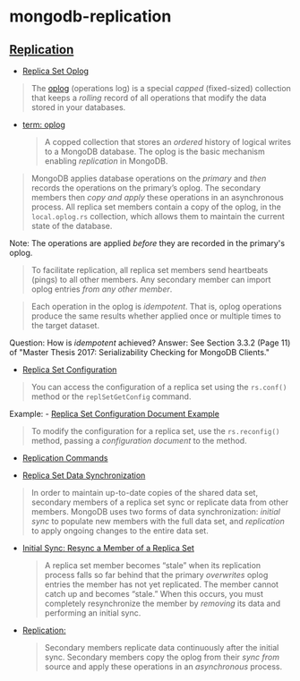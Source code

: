 ﻿# mongodb-replication

## [Replication](https://docs.mongodb.com/manual/replication/)

- [Replica Set Oplog](https://docs.mongodb.com/manual/core/replica-set-oplog/#replica-set-oplog)
> The [oplog](https://docs.mongodb.com/manual/reference/glossary/#term-oplog) (operations log) is a special *capped* (fixed-sized) collection that keeps a *rolling* record of all operations that modify the data stored in your databases.
    
  - [term: oplog]([https://docs.mongodb.com/manual/reference/glossary/#term-oplog](https://docs.mongodb.com/manual/reference/glossary/#term-oplog))
    > A copped collection that stores an *ordered* history of logical writes to a MongoDB database. The oplog is the basic mechanism enabling *replication* in MongoDB.

> MongoDB applies database operations on the *primary* and *then* records the operations on the primary’s oplog. The secondary members then *copy and apply* these operations in an asynchronous process. All replica set members contain a copy of the oplog, in the `local.oplog.rs` collection, which allows them to maintain the current state of the database.

Note: The operations are applied *before* they are recorded in the primary's oplog.

> To facilitate replication, all replica set members send heartbeats (pings) to all other members. Any  secondary member can import oplog entries *from any other member*.

> Each operation in the oplog is  *idempotent*. That is, oplog operations produce the same results whether applied once or multiple times to the target dataset.

Question: How is *idempotent* achieved?
Answer: See Section 3.3.2 (Page 11) of "Master Thesis 2017: Serializability Checking for MongoDB Clients."

- [Replica Set Configuration](https://docs.mongodb.com/manual/reference/replica-configuration/index.html)

> You can access the configuration of a replica set using the `rs.conf()` method or the `replSetGetConfig` command.

Example: -   [Replica Set Configuration Document Example](https://docs.mongodb.com/manual/reference/replica-configuration/index.html#replica-set-configuration-document-example)

> To modify the configuration for a replica set, use the `rs.reconfig()` method, passing a *configuration document* to the method.

- [Replication Commands](https://docs.mongodb.com/manual/reference/command/nav-replication/)

- [Replica Set Data Synchronization](https://docs.mongodb.com/manual/core/replica-set-sync/index.html)

> In order to maintain up-to-date copies of the shared data set, secondary members of a replica set sync or replicate data from other members. MongoDB uses two forms of data synchronization: *initial sync* to populate new members with the full data set, and *replication* to apply ongoing changes to the entire data set.

- [Initial Sync: Resync a Member of a Replica Set](https://docs.mongodb.com/manual/tutorial/resync-replica-set-member/)
    > A replica set member becomes “stale” when its replication process falls so far behind that the primary *overwrites* oplog entries the member has not yet replicated. The member cannot catch up and becomes “stale.” When this occurs, you must completely resynchronize the member by *removing* its data and performing an initial sync.
- [Replication: ](https://docs.mongodb.com/manual/core/replica-set-sync/index.html#replication)
  > Secondary members replicate data continuously after the initial sync. Secondary members copy the oplog from their *sync from* source and apply these operations in an *asynchronous* process.
